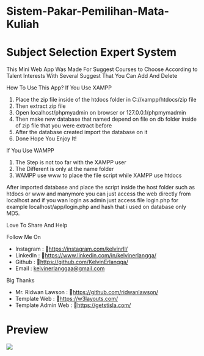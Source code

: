 # Sistem-Pakar-Pemilihan-Mata-Kuliah
# Subject Selection Expert System

This Mini Web App Was Made For Suggest Courses to Choose According to Talent Interests With Several Suggest That You Can Add And Delete

How To Use This App?
If You Use XAMPP
1. Place the zip file inside of the htdocs folder in C://xampp/htdocs/zip file
2. Then extract zip file 
3. Open localhost/phpmyadmin on browser or 127.0.0.1/phpmymadmin
4. Then make new database that named depend on file on db folder inside of zip file that you were extract before 
5. After the database created import the database on it 
6. Done Hope You Enjoy It! 

If You Use WAMPP
1. The Step is not too far with the XAMPP user 
2. The Different is only at the name folder
3. WAMPP use www to place the file script while XAMPP use htdocs

After imported database and place the script inside the host folder such as htdocs or www and manymore you can just access the web directly from localhost and if you wan login as admin just access file login.php for example localhost/app/login.php and hash that i used on database only MD5.  

Love To Share And Help 

Follow Me On 
- Instagram   : 🔗https://instagram.com/kelvinrll/
- LinkedIn    : 🔗https://www.linkedin.com/in/kelvinerlangga/
- Github      : 🔗https://github.com/KelvinErlangga/
- Email       : kelvinerlanggaa@gmail.com

Big Thanks 
- Mr. Ridwan Lawson   : 🔗https://github.com/ridwanlawson/
- Template Web        : 🔗https://w3layouts.com/
- Template Admin Web  : 🔗https://getstisla.com/    



<h1>Preview</h1>
<img src="https://github-production-user-asset-6210df.s3.amazonaws.com/120378386/279075959-7c7f5c07-21f6-462c-a22e-0d7763583de6.png"></img>
